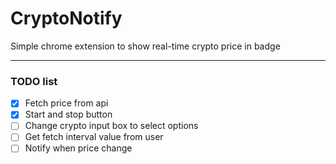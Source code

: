 # CryptoNotify
Simple chrome extension to show real-time crypto price in badge

------------
### TODO list
- [x] Fetch price from api
- [x] Start and stop button
- [ ] Change crypto input box to select options
- [ ] Get fetch interval value from user
- [ ] Notify when price change